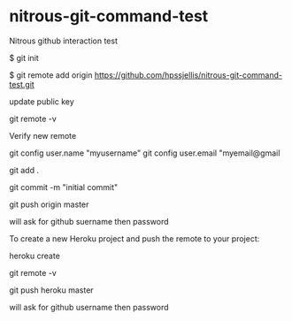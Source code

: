 nitrous-git-command-test
=============

Nitrous github interaction test





$ git init

$ git remote add origin https://github.com/hpssjellis/nitrous-git-command-test.git

update public key

git remote -v

Verify new remote

git config user.name "myusername" git config user.email "myemail@gmail

git add . 

git commit -m "initial commit" 

git push origin master

will ask for github suername then password








To create a new Heroku project and push the remote to your project:

heroku create

git remote -v

git push heroku master

will ask for github username then password
